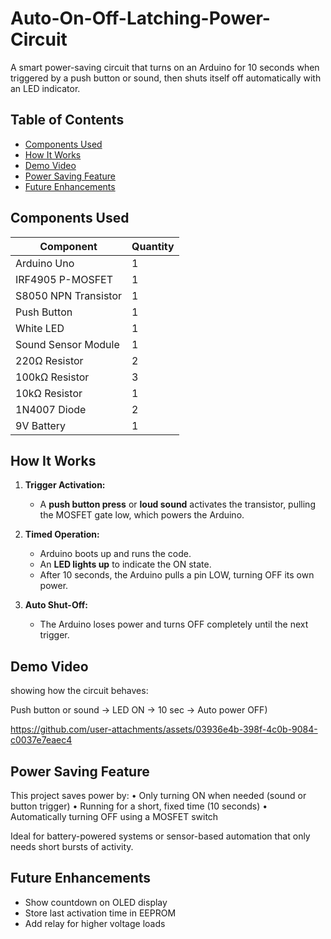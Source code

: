 # Auto-On-Off-Latching-Power-Circuit
A smart power-saving circuit that turns on an Arduino for 10 seconds when triggered by a push button or sound, then shuts itself off automatically with an LED indicator.

## Table of Contents
- [Components Used](#components-used)
- [How It Works](#how-it-works)
- [Demo Video](#demo-video)
- [Power Saving Feature](#power-saving-feature)
- [Future Enhancements](#future-enhancements)

## Components Used

| Component            | Quantity |
|----------------------|----------|
| Arduino Uno          | 1        |
| IRF4905 P-MOSFET     | 1        |
| S8050 NPN Transistor | 1        |
| Push Button          | 1        |
| White LED            | 1        |
| Sound Sensor Module  | 1        |
| 220Ω Resistor        | 2        |
| 100kΩ Resistor       | 3        |
| 10kΩ Resistor        | 1        |
| 1N4007 Diode         | 2        |
| 9V Battery           | 1        |

## How It Works

1. **Trigger Activation:**
   - A **push button press** or **loud sound** activates the transistor, pulling the MOSFET gate low, which powers the Arduino.

2. **Timed Operation:**
   - Arduino boots up and runs the code.
   - An **LED lights up** to indicate the ON state.
   - After 10 seconds, the Arduino pulls a pin LOW, turning OFF its own power.

3. **Auto Shut-Off:**
   - The Arduino loses power and turns OFF completely until the next trigger.

## Demo Video
showing how the circuit behaves:

Push button or sound → LED ON → 10 sec → Auto power OFF)   


https://github.com/user-attachments/assets/03936e4b-398f-4c0b-9084-c0037e7eaec4



## Power Saving Feature

This project saves power by:
	•	Only turning ON when needed (sound or button trigger)
	•	Running for a short, fixed time (10 seconds)
	•	Automatically turning OFF using a MOSFET switch

Ideal for battery-powered systems or sensor-based automation that only needs short bursts of activity.

## Future Enhancements
- Show countdown on OLED display
- Store last activation time in  EEPROM
- Add relay for higher voltage loads
